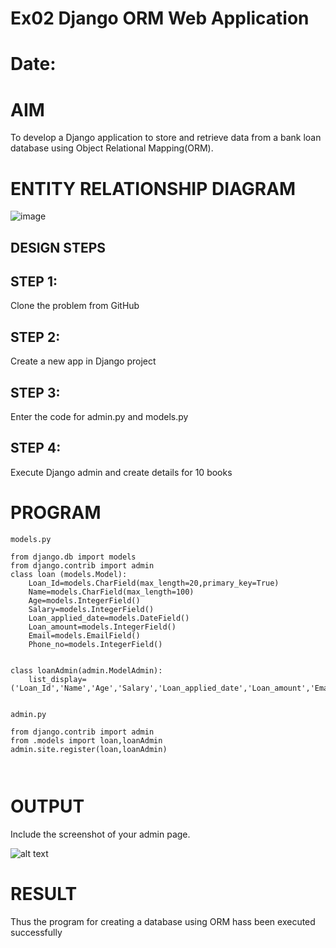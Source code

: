 # Ex02 Django ORM Web Application
# Date:
# AIM
To develop a Django application to store and retrieve data from a bank loan database using Object Relational Mapping(ORM).

# ENTITY RELATIONSHIP DIAGRAM
![image](https://github.com/user-attachments/assets/09d7bd4e-f57d-4b18-85f3-a35aa5c0e46c)

## DESIGN STEPS
## STEP 1:
Clone the problem from GitHub

## STEP 2:
Create a new app in Django project

## STEP 3:
Enter the code for admin.py and models.py

## STEP 4:
Execute Django admin and create details for 10 books

# PROGRAM
```
models.py 

from django.db import models
from django.contrib import admin
class loan (models.Model):
    Loan_Id=models.CharField(max_length=20,primary_key=True)
    Name=models.CharField(max_length=100)
    Age=models.IntegerField()
    Salary=models.IntegerField()
    Loan_applied_date=models.DateField()
    Loan_amount=models.IntegerField()
    Email=models.EmailField()
    Phone_no=models.IntegerField()


class loanAdmin(admin.ModelAdmin):
    list_display=('Loan_Id','Name','Age','Salary','Loan_applied_date','Loan_amount','Email','Phone_no')


admin.py

from django.contrib import admin
from .models import loan,loanAdmin
admin.site.register(loan,loanAdmin)



```
# OUTPUT
Include the screenshot of your admin page.

![alt text](<Screenshot (24).png>)

# RESULT
Thus the program for creating a database using ORM hass been executed successfully
